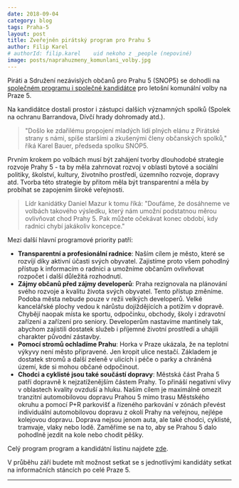 ```yaml
---
date: 2018-09-04
category: blog
tags: Praha-5
layout: post
title: Zveřejněn pirátský program pro Prahu 5
author: Filip Karel
# authorId: filip.karel    uid nekoho z _people (nepoviné)
image: posts/naprahuzmeny_komunlani_volby.jpg
---
```


Piráti a Sdružení nezávislých občanů pro Prahu 5 (SNOP5) se dohodli na [společném programu i společné kandidátce](https://praha5.pirati.cz/komunalni-volby/) pro letošní komunální volby na Praze 5.

Na kandidátce dostali prostor i zástupci dalších významných spolků (Spolek na ochranu Barrandova, Dívčí hrady dohromady atd.).

> "Došlo ke zdařilému propojení mladých lidí plných elánu z Pirátské strany s námi, spíše staršími a zkušenými členy občanských spolků," říká Karel Bauer, předseda spolku SNOP5.

Prvním krokem po volbách musí být zahájení tvorby dlouhodobé strategie rozvoje Prahy 5 - ta by měla zahrnovat rozvoj v oblasti bytové a sociální politiky, školství, kultury, životního prostředí, územního rozvoje, dopravy atd. Tvorba této strategie by přitom měla být transparentní a měla by probíhat se zapojením široké veřejnosti.

> Lídr kanidátky Daniel Mazur k tomu říká: "Doufáme, že dosáhneme ve volbách takového výsledku, který nám umožní podstatnou měrou ovlivňovat chod Prahy 5. Pak můžete očekávat konec období, kdy radnici chybí jakákoliv koncepce."

Mezi další hlavní programové priority patří:
* **Transparentní a profesionální radnice**: Naším cílem je město, které se rozvíjí díky aktivní účasti svých obyvatel. Zajistíme proto všem pohodlný přístup k informacím o radnici a umožníme občanům ovlivňovat rozpočet i další důležitá rozhodnutí. 
* **Zájmy občanů před zájmy developerů**: Praha rezignovala na plánování svého rozvoje a kvalitu života svých obyvatel. Tento přístup změníme. Podoba města nebude pouze v režii velkých developerů. Velké kancelářské plochy vedou k nárůstu dojíždějících a potížím v dopravě. Chybějí naopak místa ke sportu, odpočinku, obchody, školy i zdravotní zařízení a zařízení pro seniory. Developerům nastavíme mantinely tak, abychom zajistili dostatek služeb i příjemné životní prostředí a uhájili charakter původní zástavby.
* **Pomocí stromů ochladíme Prahu**: Horka v Praze ukázala, že na teplotní výkyvy není město připravené. Jen kropit ulice nestačí. Základem je dostatek stromů a další zeleně v ulicích i péče o parky a chráněná území, kde si mohou občané odpočinout. 
* **Chodci a cyklisté jsou také součástí dopravy**: Městská část Praha 5 patří dopravně k nejzatíženějším částem Prahy. To přináší negativní vlivy v oblastech kvality ovzduší a hluku. Naším cílem je maximálně omezit tranzitní automobilovou dopravu Prahou 5 mimo trasu Městského okruhu a pomocí P+R parkovišť a řízeného parkování v zónách převést individuální automobilovou dopravu z okolí Prahy na veřejnou, nejlépe kolejovou dopravu. Doprava nejsou jenom auta, ale také chodci, cyklisté, tramvaje, vlaky nebo lodě. Zaměříme se na to, aby se Prahou 5 dalo pohodlně jezdit na kole nebo chodit pěšky.

Celý program program a kandidátní listinu najdete [zde](https://praha5.pirati.cz/komunalni-volby/).

V průběhu září budete mít možnost setkat se s jednotlivými kandidáty setkat na informačních stáncích po celé Praze 5.

- - -
